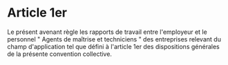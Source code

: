 # Article 1er

  
 Le présent avenant règle les rapports de travail entre l'employeur et le personnel " Agents de maîtrise et techniciens " des entreprises relevant du champ d'application tel que défini à l'article 1er des dispositions générales de la présente convention collective.  
  
